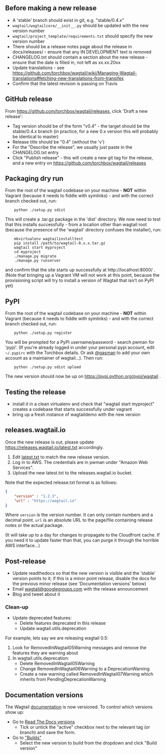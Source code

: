 ## Before making a new release

* A 'stable' branch should exist in git, e.g. "stable/0.4.x"
* `wagtail/wagtailcore/__init__.py` should be updated with the new version number
* `wagtail/project_template/requirements.txt` should specify the new version number
* There should be a release notes page about the release in docs/releases/ - ensure that any IN DEVELOPMENT text is removed
* CHANGELOG.txt should contain a section about the new release - ensure that the date is filled in, not left as xx.xx.20xx
* Update translations - see https://github.com/torchbox/wagtail/wiki/Managing-Wagtail-translations#fetching-new-translations-from-transifex
* Confirm that the latest revision is passing on Travis 

## GitHub release

From https://github.com/torchbox/wagtail/releases, click 'Draft a new release':

* Tag version should be of the form "v0.4" - the target should be the stable/0.4.x branch (in practice, for a new 0.x version this will probably be identical to master)
* Release title should be "0.4" (without the 'v')
* For the "Describe the release", we usually just paste in the CHANGELOG.txt entry
* Click "Publish release" - this will create a new git tag for the release, and a new entry on https://github.com/torchbox/wagtail/releases

## Packaging dry run

From the root of the wagtail codebase on your machine - **NOT** within Vagrant (because it needs to fiddle with symlinks) - and with the correct branch checked out, run:

        python ./setup.py sdist

This will create a .tar.gz package in the 'dist' directory. We now need to test that this installs successfully - from a location other than wagtail root (because the presence of the 'wagtail' directory confuses the installer), run:

        mkvirtualenv wagtailinstalltest
        pip install /path/to/wagtail-0.x.x.tar.gz
        wagtail start myproject
        cd myproject
        ./manage.py migrate
        ./manage.py runserver

and confirm that the site starts up successfully at http://localhost:8000/ . (Note that bringing up a Vagrant VM will not work at this point, because the provisioning script will try to install a version of Wagtail that isn't on PyPI yet)

## PyPI

From the root of the wagtail codebase on your machine - **NOT** within Vagrant (because it needs to fiddle with symlinks) - and with the correct branch checked out, run:

        python ./setup.py register

You will be prompted for a PyPI username/password - search pwman for 'pypi'. (If you're already logged in under your personal pypi account, edit `~/.pypirc` with the Torchbox details. Or ask [@gasman](https://github.com/gasman) to add your own account as a maintainer of wagtail...). Then run:

        python ./setup.py sdist upload

The new version should now be up on https://pypi.python.org/pypi/wagtail .

## Testing the release

  - install it in a clean virtualenv and check that "wagtail start myproject" creates a codebase that starts successfully under vagrant
  - bring up a fresh instance of wagtaildemo with the new version

## releases.wagtail.io

Once the new release is out, please update https://releases.wagtail.io/latest.txt accordingly.

1. Edit [latest.txt](https://releases.wagtail.io/latest.txt) to match the new release version.
1. Log in to AWS. The credentials are in pwman under "Amazon Web Services".
2. Upload the new latest.txt to the releases.wagtail.io bucket.

Note that the expected release.txt format is as follows:

```JSON
{
    "version" : "1.2.3",
    "url" : "https://wagtail.io"
}
```

Where `version` is the version number. It can only contain numbers and a decimal point.
`url` is an absolute URL to the page/file containing release notes or the actual package.

(It will take up to a day for changes to propagate to the Cloudfront cache. If you need it to update faster than that, you can purge it through the horrible AWS interface...)

## Post-release

* Update readthedocs so that the new version is visible and the 'stable' version points to it; if this is a minor point release, disable the docs for the previous minor release (see 'Documentation versions' below)
* Email wagtail@googlegroups.com with the release announcement
* Blog and tweet about it

### Clean-up

* Update deprecated features:
    - Delete features deprecated in this release
    - Update wagtail.utils.deprecation

For example, lets say we are releasing wagtail 0.5:

1. Look for RemovedInWagtail05Warning messages and remove the features they are warning about
2. In wagtail.utils.deprecation:
    - Delete RemovedInWagtail05Warning
    - Change RemovedInWagtail06Warning to a DeprecationWarning
    - Create a new warning called RemovedInWagtail07Warning which inherits from PendingDeprecationWarning

## Documentation versions

The Wagtail [documentation](http://docs.wagtail.io) is now versioned. To control which versions show up:

* Go to [Read The Docs versions](https://readthedocs.org/dashboard/wagtail/versions/)
    - Tick or untick the "active" checkbox next to the relevant tag (or branch) and save the form.
* Go to ["Builds"](https://readthedocs.org/builds/wagtail/)
  - Select the new version to build from the dropdown and click "Build version"
